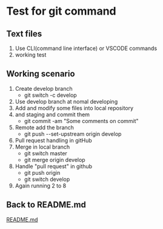 # Test for git command

## Text files

1. Use CLI(command line interface) or VSCODE commands
2. working test

## Working scenario

1. Create develop branch
   * git switch -c develop
2. Use develop branch at nomal developing
3. Add and modify some files into local repository
4. and staging and commit them
   * git commit -am "Some comments on commit"
5. Remote add the branch
   * git push --set-upstream origin develop
6. Pull request handling in gitHub
7. Merge in local branch
   * git switch master
   * git merge origin develop
8. Handle "pull request" in github
   * git push origin
   * git switch develop
9. Again running 2 to 8

## Back to README.md

[README.md](./README.md)
